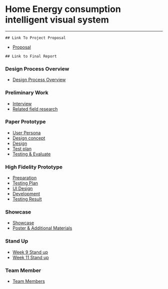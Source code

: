 # Home Energy consumption intelligent visual system
***
`## Link To Project Proposal`
* [Proposal](https://github.com/deco3500-2019/Team-Alpha/wiki/Proposal)

`## Link to Final Report`
### Design Process Overview
* [Design Process Overview](https://github.com/deco3500-2019/Team-Alpha/wiki/Design-Process-Overview)
### Preliminary Work
* [Interview](https://github.com/deco3500-2019/Team-Alpha/wiki/Interview)
* [Related field research](https://github.com/deco3500-2019/Team-Alpha/wiki/Related-field-research)
### Paper Prototype
* [User Persona](https://github.com/deco3500-2019/Team-Alpha/wiki/User-Persona)
* [Design concept](https://github.com/deco3500-2019/Team-Alpha/wiki/Paper-Prototype%E2%80%9CDesign-concept%E2%80%9D)
* [Design](https://github.com/deco3500-2019/Team-Alpha/wiki/Paper-prototype%E2%80%9CDesign%E2%80%9D)
* [Test plan](https://github.com/deco3500-2019/Team-Alpha/wiki/Paper-prototype%E2%80%9CTest-plan%E2%80%9D)
* [Testing & Evaluate](https://github.com/deco3500-2019/Team-Alpha/wiki/Paper-prototype%E2%80%9CTesting-&-Evaluate%E2%80%9D)
### High Fidelity Prototype 
* [Preparation](https://github.com/deco3500-2019/Team-Alpha/wiki/High-Fidelity-Prototype-%E2%80%9CPreparation%E2%80%9D)
* [Testing Plan](https://github.com/deco3500-2019/Team-Alpha/wiki/High-Fidelity-Prototype-%E2%80%9CTesting-Plan%E2%80%9C)
* [UI Design](https://github.com/deco3500-2019/Team-Alpha/wiki/High-Fidelity-Prototype-%E2%80%9CUI-Design%E2%80%9D)
* [Development](https://github.com/deco3500-2019/Team-Alpha/wiki/High-Fidelity-Prototype%E2%80%9CDevelopment%E2%80%9D)
* [Testing Result](https://github.com/deco3500-2019/Team-Alpha/wiki/High-Fidelity-Prototype%E2%80%9CTesting-Result%E2%80%9D)
### Showcase
* [Showcase](https://github.com/deco3500-2019/Team-Alpha/wiki/Showcase)
* [Poster & Additional Materials](https://github.com/deco3500-2019/Team-Alpha/wiki/Poster-&-Additional-Materials)
### Stand Up
* [Week 9 Stand up](https://github.com/deco3500-2019/Team-Alpha/wiki/Week-9-Stand-up)
* [Week 11 Stand up](https://github.com/deco3500-2019/Team-Alpha/wiki/Week-11-Stand-up)
### Team Member
* [Team Members](https://github.com/deco3500-2019/Team-Alpha/wiki/Team-members)
